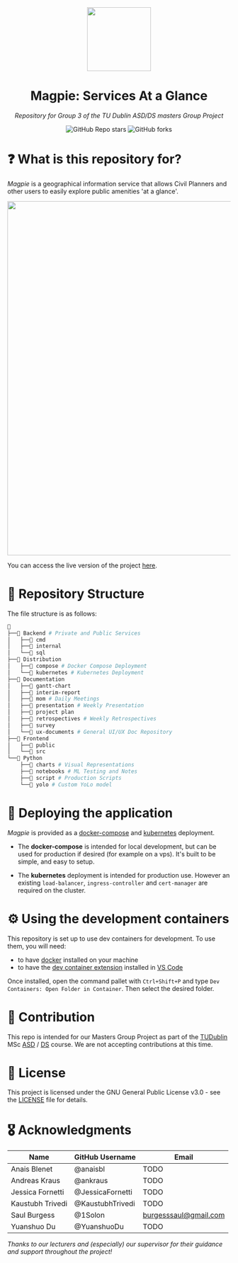 <div align="center">

<img src="https://github.com/user-attachments/assets/c147b766-d1bd-4cf7-b4e9-fa49705c89b1" align="center" width="144px" height="144px"/>

# Magpie: Services At a Glance

_Repository for Group 3 of the TU Dublin ASD/DS masters Group Project_

</div>

<div align="center">

![GitHub Repo stars](https://img.shields.io/github/stars/2024-CMPU9010-GROUP-3/magpie?style=for-the-badge)
![GitHub forks](https://img.shields.io/github/forks/2024-CMPU9010-GROUP-3/magpie?style=for-the-badge)

</div>

# ❓ What is this repository for?

_Magpie_ is a geographical information service that allows Civil Planners and other users to easily explore public amenities 'at a glance'.

<p align="center">
  <img src="https://github.com/user-attachments/assets/bcffd0ca-e228-484c-9236-d749e9769932" width="800"/>
</p>

You can access the live version of the project [here](https://magpie.solonsstuff.com/).

# 📂 Repository Structure

The file structure is as follows:

```sh
📁
├──📁 Backend # Private and Public Services
│   ├──📁 cmd
│   ├──📁 internal
│   └──📁 sql
├──📁 Distribution
│   ├──📁 compose # Docker Compose Deployment
│   └──📁 kubernetes # Kubernetes Deployment
├──📁 Documentation
│   ├──📁 gantt-chart
│   ├──📁 interim-report
│   ├──📁 mom # Daily Meetings
│   ├──📁 presentation # Weekly Presentation
│   ├──📁 project plan
│   ├──📁 retrospectives # Weekly Retrospectives
│   ├──📁 survey
│   └──📁 ux-documents # General UI/UX Doc Repository
├──📁 Frontend
│   ├──📁 public
│   └──📁 src
└──📁 Python
    ├──📁 charts # Visual Representations
    ├──📁 notebooks # ML Testing and Notes
    ├──📁 script # Production Scripts
    └──📁 yolo # Custom YoLo model
```

# 🚀 Deploying the application

_Magpie_ is provided as a [docker-compose](./Distribution/compose/) and [kubernetes](./Distribution/kubernetes/) deployment.

- The **docker-compose** is intended for local development, but can be used for production if desired (for example on a vps). It's built to be simple, and easy to setup.

- The **kubernetes** deployment is intended for production use. However an existing `load-balancer`, `ingress-controller` and `cert-manager` are required on the cluster.

# ⚙️ Using the development containers

This repository is set up to use dev containers for development. To use them, you will need:

- to have [docker](https://www.docker.com/) installed on your machine
- to have the [dev container extension](https://marketplace.visualstudio.com/items?itemName=ms-vscode-remote.remote-containers) installed in [VS Code](https://code.visualstudio.com/)

Once installed, open the command pallet with `Ctrl+Shift+P` and type `Dev Containers: Open Folder in Container`. Then select the desired folder.

# 🤝 Contribution

This repo is intended for our Masters Group Project as part of the [TUDublin](https://www.tudublin.ie/) MSc [ASD](https://www.tudublin.ie/study/postgraduate/courses/computing-advanced-software-development-tu059/) / [DS](https://www.tudublin.ie/study/postgraduate/courses/computing-data-science/) course. We are not accepting contributions at this time.

# 📝 License

This project is licensed under the GNU General Public License v3.0 - see the [LICENSE](./licence) file for details.

# 🎖️ Acknowledgments

| Name             | GitHub Username  | Email                                                 |
| ---------------- | ---------------- | ----------------------------------------------------- |
| Anais Blenet     | @anaisbl         | TODO                                                  |
| Andreas Kraus    | @ankraus         | TODO                                                  |
| Jessica Fornetti | @JessicaFornetti | TODO                                                  |
| Kaustubh Trivedi | @KaustubhTrivedi | TODO                                                  |
| Saul Burgess     | @1Solon          | [burgesssaul@gmail.com](mailto:Burgesssaul@gmail.com) |
| Yuanshuo Du      | @YuanshuoDu      | TODO                                                  |

_Thanks to our lecturers and (especially) our supervisor for their guidance and support throughout the project!_
